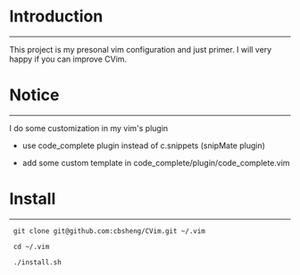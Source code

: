 # Introduction
* * *
This project is my presonal vim configuration and just primer. I will very happy if you can improve CVim.


# Notice
* * *
I do some customization in my vim's plugin

* use code_complete plugin instead of c.snippets (snipMate plugin)

* add some custom template in code_complete/plugin/code_complete.vim 


# Install
* * *

     git clone git@github.com:cbsheng/CVim.git ~/.vim

     cd ~/.vim

     ./install.sh

